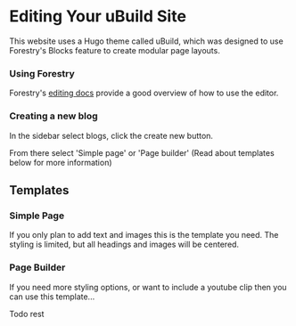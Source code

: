 # Editing Your uBuild Site
This website uses a Hugo theme called uBuild, which was designed to use Forestry's Blocks feature to create modular page layouts.

### Using Forestry
Forestry's [editing docs](https://forestry.io/docs/editing/) provide a good overview of how to use the editor.

### Creating a new blog
In the sidebar select blogs, click the create new button. 

From there select 'Simple page' or 'Page builder' (Read about templates below for more information)

## Templates

### Simple Page
If you only plan to add text and images this is the template you need. The styling is limited, but all headings and images will be centered.

### Page Builder
If you need more styling options, or want to include a youtube clip then you can use this template...
 
Todo rest

